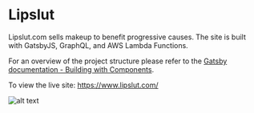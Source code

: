 # Lipslut

Lipslut.com sells makeup to benefit progressive causes. The site is built with GatsbyJS, GraphQL, and AWS Lambda Functions.

For an overview of the project structure please refer to the [Gatsby documentation - Building with Components](https://www.gatsbyjs.org/docs/building-with-components/).

To view the live site: https://www.lipslut.com/

![alt text](https://github.com/SKaplan01/lipslut2.0/blob/master/src/images/lipslutGif.gif "Lipslut Gif")
